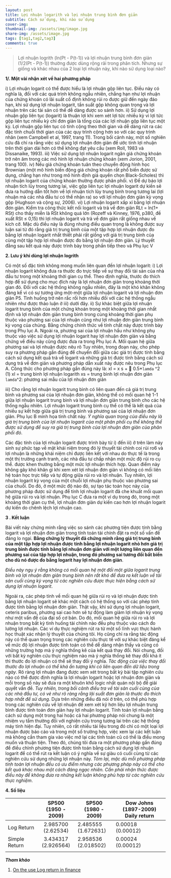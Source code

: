 ```yaml
---
layout: post
title: Lợi nhuận logarith và lợi nhuận trung bình đơn giản
subtitle: Cách sử dụng, khi nào sử dụng 
cover-img: 
thumbnail-img: /assets/img/image.jpg
share-img: /assets/image.jpg
tags: [tag1,tag2,tag3]
comments: true
---
```


> Lợi nhuận logrith (ln(Pt - P(t-1)) và lợi nhuận trung bình đơn giản (1/2(Pt - P(t-1)) thường được dùng rộng rãi trong phân tích. Nhưng sự giống và khác nhau của 2 loại lợi nhuận này, khi nào sử dụng loại nào?
 

**1/. Một vài nhận xét về hai phương pháp**

i) Lợi nhuận logarit có thể được hiểu là lợi nhuận gộp liên tục. Điều này có nghĩa là, đối với các quá trình không ngẫu nhiên, chẳng hạn như lợi nhuận của chứng khoán có lãi suất cố định không rủi ro được giữ đến ngày đáo hạn, khi sử dụng lợi nhuận logarit, tần suất gộp không quan trọng và lợi nhuận trên các tài sản có thể
dễ dàng được so sánh hơn.
ii) Sử dụng lợi nhuận gộp liên tục (logarit) là thuận lợi khi xem xét lợi tức nhiều kỳ vì lợi tức gộp liên tục nhiều kỳ chỉ đơn giản là tổng của các lợi nhuận gộp liên tục một kỳ. Lợi nhuận gộp liên tục có tính cộng theo thời gian và dễ dàng rút ra các đặc tính chuỗi thời gian của các quy trình cộng hơn so với các quy trình nhân (xem Campbell et al, 1997, trang 11). Trong bối cảnh này, một số nghiên cứu đã chỉ ra rằng việc sử dụng lợi nhuận đơn giản để ước tính lợi nhuận trên
thời gian dài hơn có thể không đạt yêu cầu (xem Roll, 1983 và Dissanaike, 1993).
iii) Việc sử dụng lợi nhuận logarit ngăn giá chứng khoán trở nên âm trong các mô hình lợi nhuận chứng khoán (xem Jorion, 2001, trang 100).
iv) Nếu giá chứng khoán tuân theo chuyển động hình học Brownian (một mô hình biến động giá chứng khoán rất phổ biến được sử dụng, chẳng hạn như trong mô hình định giá quyền chọn Black-Scholes) thì lợi nhuận logarit của chứng khoán thường được phân phối.
v) Để dự báo lợi nhuận tích lũy trong tương lai, việc gộp liên tục lợi nhuận logarit dự kiến sẽ đưa ra hướng dẫn tốt hơn về lợi nhuận tích lũy trung bình trong tương lai (lợi nhuận mà các nhà đầu tư có thể nhận ra) so với lợi nhuận đơn giản kỳ vọng gộp (Hughson và cộng sự, 2006).
vi) Lợi nhuận logarit xấp xỉ bằng lợi nhuận đơn giản. Kiểm tra công thức kết nối logarit và trả về đơn giản RLt = ln(1+ RSt) cho thấy miễn là RSt không quá lớn (Rozeff và Kinney, 1976, p380, đề xuất RSt ≤ 0,15) thì lợi nhuận logarit và trả về đơn giản rất giống nhau về kích cỡ. Mặc dù điều này là đúng nhưng điều quan trọng là không được suy luận sai từ đó rằng giá trị trung bình của một tập hợp lợi nhuận được đo bằng lợi nhuận logarit nhất thiết phải rất giống với giá trị trung bình của cùng một tập hợp lợi nhuận được đo bằng lợi nhuận đơn giản. Lý thuyết đằng sau kết quả này được trình bày trong phần tiếp theo và Phụ lục V

**2\. Lưu ý khi dùng lợi nhuận logrith**

Có một số đặc tính không mong muốn liên quan đến lợi nhuận logarit:
i) Lợi nhuận logarit không đưa ra thước đo trực tiếp về sự thay đổi tài sản của nhà đầu tư trong một khoảng thời gian cụ thể. Theo định nghĩa, thước đo thích hợp để sử dụng cho mục đích này là lợi nhuận đơn giản trong khoảng thời gian đó. Đối với các hệ thống không ngẫu nhiên, đây là một khó khăn không đáng kể vì có sự tương ứng một-một giữa lợi nhuận logarit và lợi nhuận đơn giản P5. Tình huống trở nên rắc rối hơn nhiều đối với các hệ thống ngẫu nhiên như được thảo luận ở iii\) dưới đây.
ii) Sự khác biệt giữa lợi nhuận logarit trung bình của một chứng khoán trong một khoảng thời gian nhất định và lợi nhuận đơn giản trung bình trong cùng khoảng thời gian phụ thuộc vào phương sai của lợi nhuận cũng như lợi nhuận đơn giản trung bình kỳ vọng của chúng. Bằng chứng chính thức về tính chất này được trình bày trong Phụ lục A. Ngoài ra, phương sai của lợi nhuận hầu như không phụ thuộc vào việc sử dụng lợi nhuận logarit hay lợi nhuận đơn giản và bằng chứng về điều này cũng được đưa ra trong Phụ lục A. Mối quan hệ giữa phương sai và lợi nhuận được nêu rõ Tuy nhiên, trong đoạn này, cho phép suy ra phương pháp gần đúng để chuyển đổi giữa các giá trị được tính bằng cách sử dụng kết quả trả về logarit và những giá trị được tính bằng cách sử dụng trả về đơn giản và phương pháp dẫn xuất này được nêu trong Phụ lục A. Công thức cho phương pháp gần đúng này là:
xl = x s +  0.5*`lamda` ^2  (1)
xl = trung bình lợi nhuận logarith
xs = trung bình lợi nhuận đơn giản
`lamda`^2: phương sai mẫu của lợi nhuận đơn giản

iii) Cho rằng lợi nhuận logarit trung bình có liên quan đến cả giá trị trung bình và phương sai của lợi nhuận đơn giản, không thể có mối quan hệ 1-1 giữa lợi nhuận logarit trung bình và lợi nhuận đơn giản trung bình cho các hệ thống ngẫu nhiên. Lợi nhuận logarit trung bình cụ thể có thể là kết quả của nhiều sự kết hợp giữa giá trị trung bình và phương sai của lợi nhuận đơn giản. Phụ lục B minh họa tính chất này. *Ý nghĩa quan trọng của điều này là giá trị trung bình của lợi nhuận logarit của một phân phối cụ thể không thể được sử dụng để suy ra giá trị trung bình của lợi nhuận đơn giản của phân phối đó*. 

Các đặc tính của lợi nhuận logarit được trình bày từ i) đến iii) ở trên làm nảy sinh sự phức tạp về mặt khái niệm trong đó lý thuyết tài chính coi rủi ro6 và lợi nhuận là những khái niệm chỉ được liên kết với nhau do thực tế là trong một thị trường cạnh tranh, các nhà đầu tư chấp nhận một mức độ rủi ro cụ thể. được khen thưởng bằng một mức lợi nhuận thích hợp. Quan điểm này không gây khó khăn gì khi xem xét lợi nhuận đơn giản vì không có mối liên hệ toán học trực tiếp và tự động giữa rủi ro và lợi nhuận. Tuy nhiên, lợi nhuận logarit kỳ vọng của một chuỗi lợi nhuận phụ thuộc vào phương sai của chuỗi. Do đó, ở một mức độ nào đó, sự tạo tác toán học này của phương pháp được sử dụng để tính lợi nhuận logarit đã che khuất mối quan hệ giữa rủi ro và lợi nhuận. Phụ lục C đưa ra một ví dụ trong đó, trong một khoảng thời gian cụ thể, lợi nhuận đơn giản dự kiến cao hơn lợi nhuận logarit dự kiến do chênh lệch lợi nhuận cao.

**3 \. Kết luận**

Bài viết này chứng minh rằng việc so sánh các phương tiện được tính bằng logarit và lợi nhuận đơn giản trong tính toán tài chính đặt ra một số vấn đề đáng lo ngại. **Bằng chứng lý thuyết đã chứng minh rằng giá trị trung bình của một tập hợp lợi nhuận được tính bằng lợi nhuận logarit nhỏ hơn giá trị trung bình được tính bằng lợi nhuận đơn giản với một lượng liên quan đến phương sai của tập hợp lợi nhuận, trong đó phương sai tương đối bất biến cho dù nó được đo bằng logarit hay lợi nhuận đơn giản**. 

*Điều này ngụ ý rằng không có mối quan hệ một đối một giữa logarit trung bình và lợi nhuận đơn giản trung bình nên rất khó để đưa ra kết luận về tài sản cuối cùng kỳ vọng từ các nghiên cứu được thực hiện bằng cách sử dụng lợi nhuận logarit*. 

Ngoài ra, các phép tính về mối quan hệ giữa rủi ro và lợi nhuận được tính bằng lợi nhuận logarit sẽ khác một cách có hệ thống so với các phép tính được tính bằng lợi nhuận đơn giản. Thật vậy, khi sử dụng lợi nhuận logarit, ceteris paribus, phương sai cao hơn sẽ tự động làm giảm lợi nhuận kỳ vọng như một vấn đề của đại số cơ bản. Do đó, mối quan hệ giữa rủi ro và lợi nhuận trong bất kỳ tình huống tài chính nào đều phụ thuộc vào cách đo lường lợi nhuận. Các ví dụ thực nghiệm rút ra từ một số lĩnh vực thực hành học thuật xác nhận lý thuyết của chúng tôi. Họ cũng chỉ ra rằng tác động này có thể quan trọng trong các nghiên cứu thực tế với sự khác biệt đáng kể về mức độ lợi nhuận được tính toán có thể dễ dàng nhận thấy và cũng có những trường hợp mà ý nghĩa thống kê của kết quả thay đổi. Nói chung, đối với bất kỳ nghiên cứu thực nghiệm nào mà ý nghĩa thống kê thay đổi khá ít thì thước đo lợi nhuận có thể sẽ thay đổi ý nghĩa. *Tác động của việc thay đổi thước đo lợi nhuận có thể khá ấn tượng khi có liên quan đến dữ liệu trong ngày*. Rõ ràng lợi nhuận đang được xem xét trong bất kỳ bài tập nghiên cứu nào có thể được định nghĩa là lợi nhuận logarit hoặc lợi nhuận đơn giản và mỗi trong số này sẽ đưa ra một khuôn khổ logic nhất quán nội bộ để giải quyết vấn đề. *Tuy nhiên, trong bối cảnh điều tra về tài sản cuối cùng của các nhà đầu tư, có vẻ như rõ ràng rằng lãi suất đơn giản là thước đo thích hợp nhất để sử dụng*. Dựa trên những điều đã nói ở trên, có thể phù hợp trong các nghiên cứu về lợi nhuận để xem xét kỹ hơn liệu lợi nhuận trung bình được tính toán đơn giản hay lợi nhuận logarit. Tính toán lợi nhuận bằng cách sử dụng một trong hai hoặc cả hai phương pháp nói chung là một nhiệm vụ tầm thường đối với nghiên cứu trong tương lai trên các hệ thống máy tính hiện đại. Tuy nhiên, có rất nhiều tài liệu trong đó chỉ có một loại lợi nhuận được báo cáo và trong một số trường hợp, việc xem lại các kết luận mà không cần tham gia vào việc mở lại các tính toán cũ có thể là điều mong muốn và thuận tiện. Theo đó, chúng tôi đưa ra một phương pháp gần đúng để điều chỉnh phương tiện được tính toán bằng cách sử dụng lợi nhuận logarit để có thể rút ra kết luận có ý nghĩa về sự giàu có cuối cùng từ các nghiên cứu sử dụng những lợi nhuận này.
_Tóm lại, mặc dù mỗi phương pháp tính toán lợi nhuận đều có ưu điểm nhưng các phương pháp này có thể cho kết quả khác nhau một cách đáng ngạc nhiên. Cần phải nhận thức được điều này để không đưa ra những kết luận không phù hợp từ các nghiên cứu thực nghiệm_.

**4\. Số liệu**

|               | SP500<br>(1950 - 2009) | SP500<br>(1980 - 2009) | Dow Johns (1897-2009)<br>Daily return |
|---------------|:----------------------:|------------------------|---------------------------------------|
| Log Return    | 2.985700 <br>(2.62534) | 2.485555<br>(1.672631) | 0.00018<br>(0.00012)                  |
| Simple Return | 3.434317<br>(2.926564) | 2.958536<br>(2.018502) | 0.00024<br>(0.00012)                  |
|               |                        |                        |                                       |

***Tham khảo***

1. [On the use Log return in finance](https://papers.ssrn.com/sol3/papers.cfm?abstract_id=1549328)